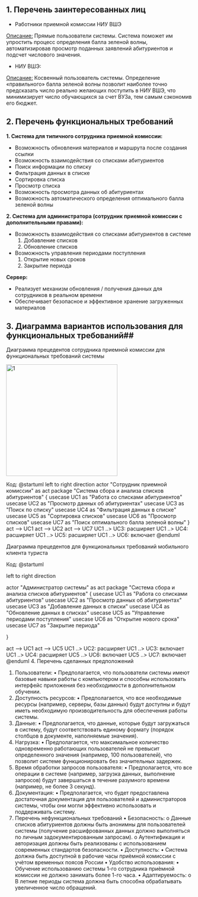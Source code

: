 ## 1. Перечень заинтересованных лиц

* Работники приемной комиссии НИУ ВШЭ
  
<ins>Описание:</ins> Прямые пользователи системы. Система поможет им упростить процесс определения балла зеленой волны, автоматизировав просмотр поданных заявлений абитуриентов и подсчет числового значения.
* НИУ ВШЭ:
  
<ins>Описание:</ins> Косвенный пользователь системы. Определение «правильного» балла зеленой волны позволит наиболее точно предсказать число реально желающих поступить в НИУ ВШЭ, что минимизирует число обучающихся за счет ВУЗа, тем самым сэкономив его бюджет. 

## 2. Перечень функциональных требований
**1. Система для типичного сотрудника приемной комиссии:**
* Возможность обновления материалов и маршрута после создания ссылки
* Возможность взаимодействия со списками абитуриентов
* Поиск информации по списку
* Фильтрация данных в списке
* Сортировка списка
* Просмотр списка
* Возможность просмотра данных об абитуриентах
* Возможность автоматического определения оптимального балла зеленой волны
  
**2. Система для администратора (сотрудник приемной комиссии с дополнительными правами):**
* Возможность взаимодействия со списками абитуриентов в системе
  1. Добавление списков
  2. Обновление списков
* Возможность управления периодами поступления
  1. Открытие новых сроков 
  2. Закрытие периода

**Сервер:**
* Реализует механизм обновления / получения данных для сотрудников в реальном времени
* Обеспечивает безопасное и эффективное хранение загруженных материалов

## 3. Диаграмма вариантов использования для функциональных требований##
Диаграмма прецедентов сотрудника приемной комиссии для функциональных требований системы

 <img width="300" src="Images/1.png" alt="1"/>

Код:
@startuml
left to right direction
actor "Сотрудник приемной комиссии" as act
package "Система сбора и анализа списков абитуриентов" {
  usecase UC1 as "Работа со списками абитуриентов"
  usecase UC2 as "Просмотр данных об абитуриентах"
  usecase UC3 as "Поиск по списку"
  usecase UC4 as "Фильтрация данных в списке"
  usecase UC5 as "Сортировка списков"
  usecase UC6 as "Просмотр списков"
  usecase UC7 as "Поиск оптимального балла зеленой волны"
}
act --> UC1
act --> UC2
act --> UC7
UC1 ..> UC3: расширяет
UC1 ..> UC4: расширяет
UC1 ..> UC5: расширяет
UC1 ..> UC6: включает
@enduml

Диаграмма прецедентов для функциональных требований мобильного клиента туриста
 
Код:
@startuml

left to right direction


actor "Администратор системы" as act
package "Система сбора и анализа списков абитуриентов" {
  usecase UC1 as "Работа со списками абитуриентов"
  usecase UC2 as "Просмотр данных об абитуриентах"
  usecase UC3 as "Добавление данных в списки"
  usecase UC4 as "Обновление данных в списках"
  usecase UC5 as "Управление периодами поступления"
  usecase UC6 as "Открытие нового срока"
  usecase UC7 as "Закрытие периода"

}

act --> UC1
act --> UC5
UC1 ..> UC2: расширяет
UC1 ..> UC3: включает
UC1 ..> UC4: расширяет
UC5 ..> UC6: включает
UC5 ..> UC7: включает
@enduml
4. Перечень сделанных предположений
1.	Пользователи:
•	Предполагается, что пользователи системы имеют базовые навыки работы с компьютером и способны использовать интерфейс приложения без необходимости в дополнительном обучении.
2.	Доступность ресурсов:
•	Предполагается, что все необходимые ресурсы (например, серверы, базы данных) будут доступны и будут иметь необходимую производительность для обеспечения работы системы.
3.	Данные:
•	Предполагается, что данные, которые будут загружаться в систему, будут соответствовать единому формату (порядок столбцов в документе, наполняемые значения).
4.	Нагрузка:
•	Предполагается, что максимальное количество одновременно работающих пользователей не превысит определенного значения (например, 100 пользователей), что позволит системе функционировать без значительных задержек.
5.	Время обработки запросов пользователя:
•	Предполагается, что все операции в системе (например, загрузка данных, выполнение запросов) будут завершаться в течение разумного времени (например, не более 3 секунд).
6.	Документация:
•	Предполагается, что будет предоставлена достаточная документация для пользователей и администраторов системы, чтобы они могли эффективно использовать и поддерживать систему.
5. Перечень нефункциональных требований
•	Безопасность:
o	Данные списков абитуриентов должны быть анонимны для пользователей системы (получение расшифрованных данных должно выполняться по личным задокументированным запросам).
o	Аутентификация и авторизация должны быть реализованы с использованием современных стандартов безопасности.
•	Доступность:
•	Система должна быть доступной в рабочие часы приѐмной комиссии с учѐтом временных поясов России
•	Удобство использования:
•	Обучение использованию системы 1-го сотрудника приѐмной комиссии не должно занимать более 1-го часа. 
•	Адаптируемость:
o	В летние периоды система должна быть способна обрабатывать увеличенное число обращений.


